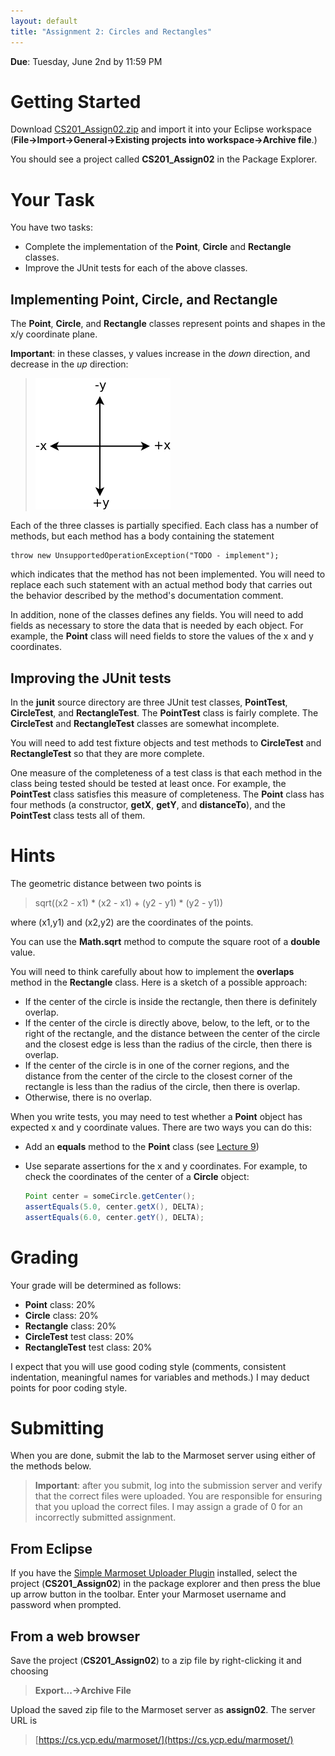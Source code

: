 ```yaml
---
layout: default
title: "Assignment 2: Circles and Rectangles"
---
```


**Due**: Tuesday, June 2nd by 11:59 PM

Getting Started
===============

Download [CS201\_Assign02.zip](CS201_Assign02.zip) and import it into your Eclipse workspace (**File&rarr;Import&rarr;General&rarr;Existing projects into workspace&rarr;Archive file**.)

You should see a project called **CS201\_Assign02** in the Package Explorer.

Your Task
=========

You have two tasks:

-   Complete the implementation of the **Point**, **Circle** and **Rectangle** classes.
-   Improve the JUnit tests for each of the above classes.

Implementing Point, Circle, and Rectangle
-----------------------------------------

The **Point**, **Circle**, and **Rectangle** classes represent points and shapes in the x/y coordinate plane.

**Important**: in these classes, y values increase in the *down* direction, and decrease in the *up* direction:

> ![image](images/assign02/plane.png)

Each of the three classes is partially specified. Each class has a number of methods, but each method has a body containing the statement

    throw new UnsupportedOperationException("TODO - implement");

which indicates that the method has not been implemented. You will need to replace each such statement with an actual method body that carries out the behavior described by the method's documentation comment.

In addition, none of the classes defines any fields. You will need to add fields as necessary to store the data that is needed by each object. For example, the **Point** class will need fields to store the values of the x and y coordinates.

Improving the JUnit tests
-------------------------

In the **junit** source directory are three JUnit test classes, **PointTest**, **CircleTest**, and **RectangleTest**. The **PointTest** class is fairly complete. The **CircleTest** and **RectangleTest** classes are somewhat incomplete.

You will need to add test fixture objects and test methods to **CircleTest** and **RectangleTest** so that they are more complete.

One measure of the completeness of a test class is that each method in the class being tested should be tested at least once. For example, the **PointTest** class satisfies this measure of completeness. The **Point** class has four methods (a constructor, **getX**, **getY**, and **distanceTo**), and the **PointTest** class tests all of them.

Hints
=====

The geometric distance between two points is

> sqrt((x2 - x1) \* (x2 - x1) + (y2 - y1) \* (y2 - y1))

where (x1,y1) and (x2,y2) are the coordinates of the points.

You can use the **Math.sqrt** method to compute the square root of a **double** value.

You will need to think carefully about how to implement the **overlaps** method in the **Rectangle** class.  Here is a sketch of a possible approach:

* If the center of the circle is inside the rectangle, then there is definitely overlap.
* If the center of the circle is directly above, below, to the left, or to the right of the rectangle, and the distance between the center of the circle and the closest edge is less than the radius of the circle, then there is overlap.
* If the center of the circle is in one of the corner regions, and the distance from the center of the circle to the closest corner of the rectangle is less than the radius of the circle, then there is overlap.
* Otherwise, there is no overlap.

When you write tests, you may need to test whether a **Point** object has expected x and y coordinate values.  There are two ways you can do this:

* Add an **equals** method to the **Point** class (see [Lecture 9](../lectures/lecture09.html))
* Use separate assertions for the x and y coordinates.  For example, to check the coordinates of the center of a **Circle** object:

     ```java
     Point center = someCircle.getCenter();
     assertEquals(5.0, center.getX(), DELTA);
     assertEquals(6.0, center.getY(), DELTA);
     ```


Grading
=======

Your grade will be determined as follows:

-   **Point** class: 20%
-   **Circle** class: 20%
-   **Rectangle** class: 20%
-   **CircleTest** test class: 20%
-   **RectangleTest** test class: 20%

I expect that you will use good coding style (comments, consistent indentation, meaningful names for variables and methods.) I may deduct points for poor coding style.

Submitting
==========

When you are done, submit the lab to the Marmoset server using either of the methods below.

> **Important**: after you submit, log into the submission server and verify that the correct files were uploaded. You are responsible for ensuring that you upload the correct files. I may assign a grade of 0 for an incorrectly submitted assignment.

From Eclipse
------------

If you have the [Simple Marmoset Uploader Plugin](../resources/index.html) installed, select the project (**CS201\_Assign02**) in the package explorer and then press the blue up arrow button in the toolbar. Enter your Marmoset username and password when prompted.

From a web browser
------------------

Save the project (**CS201\_Assign02**) to a zip file by right-clicking it and choosing

> **Export...&rarr;Archive File**

Upload the saved zip file to the Marmoset server as **assign02**. The server URL is

> [https://cs.ycp.edu/marmoset/](https://cs.ycp.edu/marmoset/)
